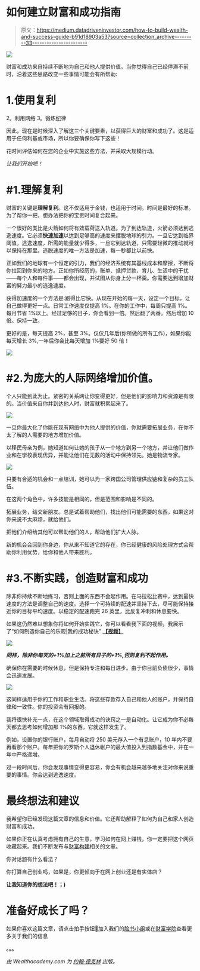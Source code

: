 # 如何建立财富和成功指南

> 原文：<https://medium.datadriveninvestor.com/how-to-build-wealth-and-success-guide-b91d18903a53?source=collection_archive---------33----------------------->

![](img/814ff98514467ac3661b6691e815bed8.png)

财富和成功来自持续不断地为自己和他人提供价值。当你觉得自己已经停滞不前时，沿着这些思路改变一些事情可能会有所帮助:

# 1.使用复利
2。利用网络
3。锻炼纪律

因此，现在是时候深入了解这三个关键要素，以获得巨大的财富和成功了。这是适用于任何利基或市场，所以你要确保你写下这些！

花时间评估如何在您的企业中实施这些方法，并采取大规模行动。

*让我们开始吧！*

# #1.理解复利

财富的关键是**理解复利**。这不仅适用于金钱，也适用于时间。时间是最好的标准。为了帮你一把，想办法把你的宝贵时间复合起来。

一个很好的类比是火箭如何将有效载荷送入轨道。为了到达轨道，火箭必须达到逃逸速度。它必须**快速加速**以达到足够高的速度来摆脱地球的引力。一旦它达到临界阈值，逃逸速度，所需的能量就少得多，一旦它到达轨道，只需要轻微的推动就可以保持在那里。逃脱速度的唯一方法是加速，每一秒都比以前快。

正如我们的地球有一个恒定的引力，我们的经济系统有其基线成本和摩擦，不断将你拉回到你来的地方。正如你所经历的，账单、抵押贷款、育儿、生活中的干扰——每个人和每件事——都会出现，并试图从你身上分一杯羹。你需要达到增加财富的努力最小的逃逸速度。

获得加速度的一个方法是:跑得比它快。从现在开始的每一天，设定一个目标，让自己做得更好一点。日常工作速度仅提高 1%。在你的工作中，每周只提高 1%。每月节省 1%以上。经过足够的日子，你会看到一倍。然后翻了两番。然后增加 10 倍。保持一致。

更好的是，每天提高 2%，甚至 3%。仅仅几年后(你所做的所有工作)，如果你能每天增长 3%,一年后你会比每天增加 1%要好 50 倍！

![](img/468f86483de52228434153b414b3dd2e.png)

# #2.为庞大的人际网络增加价值。

个人只能到此为止。紧密的关系网让你变得更好，但是他们的影响力和资源是有限的。当价值来自你并到达他人时，财富就积累起来了。

![](img/d022178c39d54f0e2b409975798b5475.png)

一旦你最大化了你能在现有网络中为他人提供的价值，你就需要拓展业务，在你不太了解的人需要的地方增加价值。

以移民母亲为例，她知道如何让她的孩子从一个地方到另一个地方，并让他们做作业和在学校表现优异，并能让他们在无数的活动中保持领先。她是物流专家。

![](img/19da8be084b1881cc6e2905ae2ebf9f4.png)

只要有合适的机会和一点培训，她可以为一家跨国公司管理供应链和复杂的员工队伍。

在这两个角色中，许多技能是相同的，但是范围和影响是不同的。

拓展业务，结交新朋友。总是试着帮助他们，找出他们可能需要的东西，如果这对你来说不太麻烦，就给他们。

把他们介绍给其他可以帮助他们的人，帮助他们扩大人脉。

新的机会会回到你身边，你从来不知道它的存在，你已经健康的风险处理方式会帮助你利用优势，给你和他人带来胜利。

# #3.不断实践，创造财富和成功

除非你持续不断地练习，否则上面的东西不会起作用。在马拉松比赛中，达到最快速度的方法是调整自己的速度。选择一个可持续的配速并坚持下去，尽可能保持接近你的目标平均速度。以稳定的配速跑完 26 英里，比反复冲刺和休息要快。

如果这仍然难以想象你将如何开始实践它，你可以看看我下面的视频，我展示了“如何制造你自己的乐观|我的成功秘诀” [**【视频】**](https://youtu.be/Jtw4fLOJ3kQ)

![](img/cb6bf6c392d5af42f862d13b97194434.png)

***同样，除非你每天的+1%加上之前所有日子的+1%,否则复利不起作用。***

确保你在需要的时候休息，但是保持专注和每日进步。由于你目前负债很少，事情会迅速发展。

![](img/3640b52bf34bb660a88bb415da7cf4a3.png)

这同样适用于你的工作和职业生活。将这些存款存入自己和他人的账户，并保持自律和一致性。你的投资会有回报的。

我将很快补充一点，在这个领域取得成功的诀窍之一是自动化。让它成为你不必每天都去思考如何增加那 1%的东西，它就这样发生了。

例如，设置你的银行账户，每月自动将 250 美元存入一个有息账户，10 年内不要再看那个账户。每年把你的罗斯个人退休帐户的最大值投入到指数基金中，并在一年中严格递增。

过一段时间后，你会发现事情变得更容易，你会有机会越来越多地关注对你来说重要的事情。你会达到逃逸速度。

# 最终想法和建议

我希望你已经发现这篇文章的信息和价值。它还帮助解释了如何为自己和家人创造财富和成功。

如果你正在认真考虑拥有自己的生意，学习如何在网上赚钱，你一定要把这个网页收藏起来。我们不断发布与[财富构建](https://wealthacademy.com/)相关的文章。

你对话题有什么看法？

你打算自己创业吗，如果是，你更倾向于在网上创业还是有实体店？

**让我知道你的想法吧！；)**

# 准备好成长了吗？

如果你喜欢这篇文章，请点击拍手按钮👏加入我们的[脸书小组](https://www.facebook.com/groups/shaqirhussyin/announcements/)或在[财富学院](https://wealthacademy.com/)查看更多关于我们的信息

**。。。**

*由 Wealthacademy.com 为* [*约翰·德克林*](https://medium.com/@johndecleene?source=user_profile---------2------------------) *出版。*